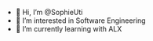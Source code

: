 - 👋 Hi, I’m @SophieUti
- 👀 I’m interested in Software Engineering 
- 🌱 I’m currently learning with ALX
  

<!---
SophieUti/SophieUti is a ✨ special ✨ repository because its `README.md` (this file) appears on your GitHub profile.
You can click the Preview link to take a look at your changes.
--->
